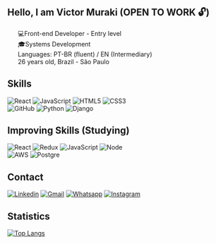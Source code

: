 ## Hello, I am Victor Muraki (OPEN TO WORK 🔓)

<ul style="list-style: none;">
<li>💻Front-end Developer - Entry level</li> 
<li>🎓Systems Development</li>
<li> Languages: PT-BR (fluent) / EN (Intermediary)</li> 
<li> 26 years old, Brazil - São Paulo </li>
</ul>

## Skills
![React](https://img.shields.io/badge/React-20232A?style=for-the-badge&logo=react&logoColor=61DAFB) ![JavaScript](https://img.shields.io/badge/JavaScript-F7DF1E?style=for-the-badge&logo=javascript&logoColor=black) ![HTML5](https://img.shields.io/badge/HTML5-E34F26?style=for-the-badge&logo=html5&logoColor=white) ![CSS3](https://img.shields.io/badge/CSS3-1572B6?style=for-the-badge&logo=css3&logoColor=white) <br/>
![GitHub](https://img.shields.io/badge/GitHub-100000?style=for-the-badge&logo=github&logoColor=white) ![Python](https://img.shields.io/badge/Python-14354C?style=for-the-badge&logo=python&logoColor=white) ![Django](https://img.shields.io/badge/Django-092E20?style=for-the-badge&logo=django&logoColor=white)

## Improving Skills (Studying)
![React](https://img.shields.io/badge/React-20232A?style=for-the-badge&logo=react&logoColor=61DAFB) ![Redux](https://img.shields.io/badge/Redux-593D88?style=for-the-badge&logo=redux&logoColor=white) ![JavaScript](https://img.shields.io/badge/JavaScript-F7DF1E?style=for-the-badge&logo=javascript&logoColor=black) ![Node](https://img.shields.io/badge/Node.js-43853D?style=for-the-badge&logo=node.js&logoColor=white)  <br/>
![AWS](https://img.shields.io/badge/Amazon_AWS-232F3E?style=for-the-badge&logo=amazon-aws&logoColor=white) ![Postgre](https://img.shields.io/badge/PostgreSQL-316192?style=for-the-badge&logo=postgresql&logoColor=white)

## Contact
[![Linkedin](https://img.shields.io/badge/LinkedIn-0077B5?style=for-the-badge&logo=linkedin&logoColor=white)](https://www.linkedin.com/in/victor-muraki-008463127/) [![Gmail](https://img.shields.io/badge/Gmail-D14836?style=for-the-badge&logo=gmail&logoColor=white)](mailto:japinnfs@gmail.com) [![Whatsapp](https://img.shields.io/badge/WhatsApp-25D366?style=for-the-badge&logo=whatsapp&logoColor=white)](https://api.whatsapp.com/send?phone=5511990240880&text=I%20found%20your%20profile%20on%20github%20and%20found%20it%20interesting) [![Instagram](https://img.shields.io/badge/Instagram-E4405F?style=for-the-badge&logo=instagram&logoColor=white)](https://www.instagram.com/victor_muraki/) <br/>
## Statistics
[![Top Langs](https://github-readme-stats.vercel.app/api/top-langs/?username=victormuraki&layout=compact)](https://github.com/anuraghazra/github-readme-stats)
